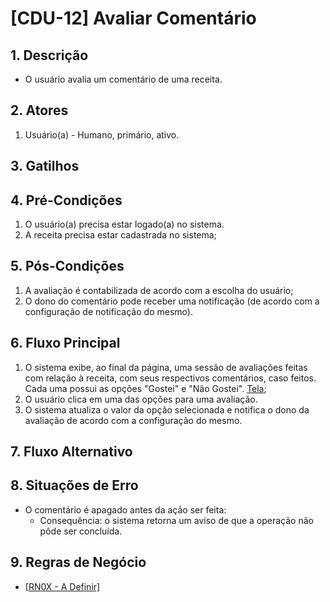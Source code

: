 # [CDU-12] Avaliar Comentário

## 1. Descrição
- O usuário avalia um comentário de uma receita.

## 2. Atores
1. Usuário(a) - Humano, primário, ativo.

## 3. Gatilhos

## 4. Pré-Condições
1. O usuário(a) precisa estar logado(a) no sistema.
2. A receita precisa estar cadastrada no sistema;

## 5. Pós-Condições
1. A avaliação é contabilizada de acordo com a escolha do usuário;
2. O dono do comentário pode receber uma notificação (de acordo com a configuração de notificação do mesmo).

## 6. Fluxo Principal
1. O sistema exibe, ao final da página, uma sessão de avaliações feitas com relação à receita, com seus respectivos comentários, caso feitos. Cada uma possui as opções "Gostei" e "Não Gostei". [Tela](https://gitlab.devops.ifrn.edu.br/tads.cnat/pdsweb/2020.1/easy-cook/-/blob/master/Doc/Analise/Prototipo/Redesign%20%235/Tela%20receita%20completa.png);
2. O usuário clica em uma das opções para uma avaliação.
3. O sistema atualiza o valor da opção selecionada e notifica o dono da avaliação de acordo com a configuração do mesmo.

## 7. Fluxo Alternativo

## 8. Situações de Erro
- O comentário é apagado antes da ação ser feita:
    - Consequência: o sistema retorna um aviso de que a operação não pôde ser concluída.

## 9. Regras de Negócio
 - [[RN0X - A Definir]](Doc/visao.md)
